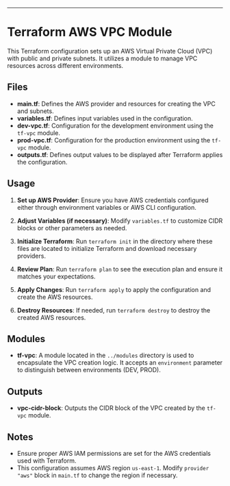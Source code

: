   ---  
 
# Terraform AWS VPC Module 

This Terraform configuration sets up an AWS Virtual Private Cloud (VPC) with public and private subnets. It utilizes a module to manage VPC resources across different environments. 

## Files  
 
- **main.tf**: Defines the AWS provider and resources for creating the VPC and subnets. 
- **variables.tf**: Defines input variables used in the configuration. 
- **dev-vpc.tf**: Configuration for the development environment using the `tf-vpc` module. 
- **prod-vpc.tf**: Configuration for the production environment using the `tf-vpc` module.
- **outputs.tf**: Defines output values to be displayed after Terraform applies the configuration.

## Usage

1. **Set up AWS Provider**: Ensure you have AWS credentials configured either through environment variables or AWS CLI configuration.

2. **Adjust Variables (if necessary)**: Modify `variables.tf` to customize CIDR blocks or other parameters as needed.

3. **Initialize Terraform**: Run `terraform init` in the directory where these files are located to initialize Terraform and download necessary providers.

4. **Review Plan**: Run `terraform plan` to see the execution plan and ensure it matches your expectations.

5. **Apply Changes**: Run `terraform apply` to apply the configuration and create the AWS resources.

6. **Destroy Resources**: If needed, run `terraform destroy` to destroy the created AWS resources.

## Modules

- **tf-vpc**: A module located in the `../modules` directory is used to encapsulate the VPC creation logic. It accepts an `environment` parameter to distinguish between environments (DEV, PROD).

## Outputs

- **vpc-cidr-block**: Outputs the CIDR block of the VPC created by the `tf-vpc` module.

## Notes

- Ensure proper AWS IAM permissions are set for the AWS credentials used with Terraform.
- This configuration assumes AWS region `us-east-1`. Modify `provider "aws"` block in `main.tf` to change the region if necessary.
